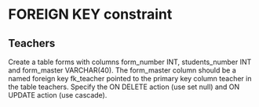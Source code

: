 # FOREIGN KEY constraint
## Teachers 

Create a table forms with columns form_number INT, students_number INT and form_master VARCHAR(40). The form_master column should be a named foreign key fk_teacher pointed to the primary key column teacher in the table teachers. Specify the ON DELETE action (use set null) and ON UPDATE action (use cascade).